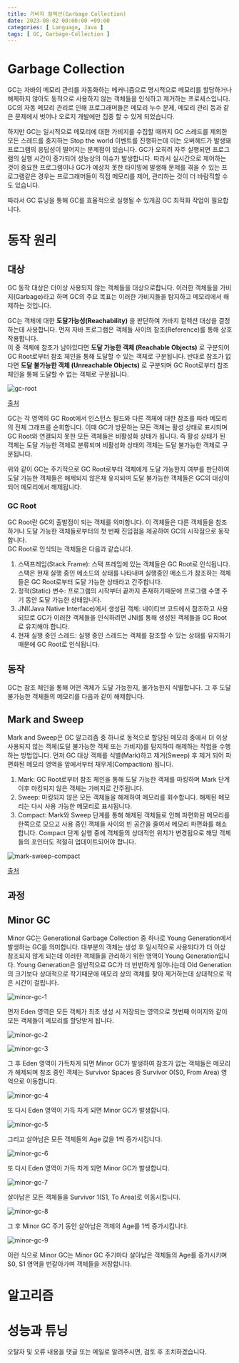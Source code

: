 ```yaml
---
title: 가비지 컬렉션(Garbage Collection)
date: 2023-08-02 00:00:00 +09:00
categories: [ Language, Java ]
tags: [ GC, Garbage-Collection ]
---
```


# Garbage Collection

GC는 자바의 메모리 관리를 자동화하는 메커니즘으로 명시적으로 메모리를 할당하거나 해제하지 않아도 동적으로 사용하지 않는 객체들을 인식하고 제거하는 프로세스입니다.
GC의 자동 메모리 관리로 인해 프로그래머들은 메모리 누수 문제, 메모리 관리 등과 같은 문제에서 벗어나 오로지 개발에만 집중 할 수 있게 되었습니다. 

하지만 GC는 일시적으로 메모리에 대한 가비지를 수집할 때까지 GC 스레드를 제외한 모든 스레드를 중지하는 Stop the world 이벤트를 진행하는데 이는 오버헤드가 발생돼 프로그램의 응답성이 떨어지는 문제점이 있습니다. 
GC가 오히려 자주 실행되면 프로그램의 실행 시간이 증가되어 성능상의 이슈가 발생합니다.
따라서 실시간으로 제어하는 것이 중요한 프로그램이나 GC가 예상치 못한 타이밍에 발생해 문제를 겪을 수 있는 프로그램같은 경우는 프로그래머들이 직접 메모리를 제어, 관리하는 것이 더 바람직할 수도 있습니다. 

따라서 GC 튜닝을 통해 GC를 효율적으로 실행될 수 있게끔 GC 최적화 작업이 필요합니다. 

# 동작 원리

## 대상

GC 동작 대상은 더이상 사용되지 않는 객체들을 대상으로합니다.
이러한 객체들을 가비지(Garbage)라고 하며 GC의 주요 목표는 이러한 가비지들을 탐지하고 메모리에서 해제하는 것입니다.   

GC는 객체에 대한 **도달가능성(Reachability)** 을 판단하여 가바지 컬렉션 대상을 결정하는데 사용합니다. 
먼저 자바 프로그램은 객체들 사이의 참조(Reference)를 통해 상호 작용합니다.  
이 중 객체에 참조가 남아있다면 **도달 가능한 객체 (Reachable Objects)** 로 구분되어 GC Root로부터 참조 체인을 통해 도달할 수 있는 객체로 구분됩니다. 
반대로 참조가 없다면 **도달 불가능한 객체 (Unreachable Objects)** 로 구분되며 GC Root로부터 참조 체인을 통해 도달할 수 없는 객체로 구분됩니다. 

![gc-root](/assets/img/language/java/gc/gc-root.png)

[출처](https://plumbr.io/handbook/garbage-collection-algorithms/marking-reachable-objects)

GC는 각 영역의 GC Root에서 인스턴스 필드와 다른 객체에 대한 참조를 따라 메모리의 전체 그래프를 순회합니다. 
이때 GC가 방문하는 모든 객체는 활성 상태로 표시되며 GC Root와 연결되지 못한 모든 객체들은 비활성화 상태가 됩니다. 
즉 활성 상태가 된 객체는 도달 가능한 객체로 분류되며 비활성화 상태의 객체는 도달 불가능한 객체로 구분됩니다.  

위와 같이 GC는 주기적으로 GC Root로부터 객체에게 도달 가능한지 여부를 판단하여 도달 가능한 객체들은 해제되지 않은채 유지되며 도달 불가능한 객체들은 GC의 대상이 되어 메모리에서 해제됩니다.

### GC Root

GC Root란 GC의 출발점이 되는 객체를 의미합니다. 
이 객체들은 다른 객체들을 참조하거나 도달 가능한 객체들로부터의 첫 번째 진입점을 제공하여 GC의 시작점으로 동작합니다.   
GC Root로 인식되는 객체들은 다음과 같습니다.

1. 스택프레임(Stack Frame): 스택 프레임에 있는 객체들은 GC Root로 인식됩니다. 스택은 현재 실행 중인 메소드의 상태를 나타내며 실행중인 메소드가 참조하는 객체들은 GC Root로부터 도달 가능한
   상태라고 간주합니다.
2. 정적(Static) 변수: 프로그램의 시작부터 끝까지 존재하기때문에 프로그램 수명 주기 동안 도달 가능한 상태입니다.
3. JNI(Java Native Interface)에서 생성된 객체: 네이티브 코드에서 참조하고 사용되므로 GC가 이러한 객체들을 인식하려면 JNI를 통해 생성된 객체들을 GC Root로 유지해야 합니다.
4. 현재 실행 중인 스레드: 실행 중인 스레드는 객체를 참조할 수 있는 상태를 유지하기 때문에 GC Root로 인식됩니다.

## 동작

GC는 참조 체인을 통해 어떤 객체가 도달 가능한지, 불가능한지 식별합니다. 
그 후 도달 불가능한 객체들의 메모리를 다음과 같이 해제합니다. 

## Mark and Sweep

Mark and Sweep은 GC 알고리즘 중 하나로 동적으로 할당된 메모리 중에서 더 이상 사용되지 않는 객체(도달 불가능한 객체 또는 가비지)를 탐지하여 해제하는 작업을 수행하는 방법입니다. 
먼저 GC 대상 객체를 식별(Mark)하고 제거(Sweep) 후 제거 되어 파편화된 메모리 영역을 앞에서부터 채우게(Compaction) 됩니다.  

1. Mark: GC Root로부터 참조 체인을 통해 도달 가능한 객체를 마킹하며 Mark 단계 이후 마킹되지 않은 객체는 가비지로 간주됩니다. 
2. Sweep: 마킹되지 않은 모든 객체들을 해제하여 메모리를 회수합니다. 해제된 메모리는 다시 사용 가능한 메모리로 표시됩니다.
3. Compact: Mark와 Sweep 단계를 통해 해제된 객체들로 인해 파편화된 메모리를 한쪽으로 모으고 사용 중인 객체들 사이의 빈 공간을 줄여서 메모리 파편화를 해소합니다. Compact 단계 실행 중에 객체들의 상대적인 위치가 변경됨으로 해당 객체들의 포인터도 적절히 업데이트되어야 합니다.

![mark-sweep-compact](/assets/img/language/java/gc/mark-sweep-compact.png)  

[출처](https://www.symphony-solutions.eu/guide-to-garbage-collection-in-programming/)

## 과정

## Minor GC

Minor GC는 Generational Garbage Collection 중 하나로 Young Generation에서 발생하는 GC를 의미합니다.
대부분의 객체는 생성 후 일시적으로 사용되다가 더 이상 참조되지 않게 되는데 이러한 객체들을 관리하기 위한 영역이 Young Generation입니다.
Young Generation은 일반적으로 GC가 더 빈번하게 일어나는데 Old Generation의 크기보다 상대적으로 작기때문에 메모리 상의 객체를 찾아 제거하는데 상대적으로 적은 시간이 걸립니다.

![minor-gc-1](/assets/img/language/java/gc/minor-gc-1.png)   

먼저 Eden 영역은 모든 객체가 최초 생성 시 저장되는 영역으로 첫번째 이미지와 같이 모든 객체들이 메모리를 할당받게 됩니다.

![minor-gc-2](/assets/img/language/java/gc/minor-gc-2.png)

![minor-gc-3](/assets/img/language/java/gc/minor-gc-3.png)

그 후 Eden 영역이 가득차게 되면 Minor GC가 발생하여 참조가 없는 객체들은 메모리가 해제되며 참조 중인 객체는 Survivor Spaces 중 Survivor 0(S0, From Area) 영억으로 이동합니다.

![minor-gc-4](/assets/img/language/java/gc/minor-gc-4.png)

또 다시 Eden 영역이 가득 차게 되면 Minor GC가 발생합니다.  

![minor-gc-5](/assets/img/language/java/gc/minor-gc-5.png)  

그리고 살아남은 모든 객체들의 Age 값을 1씩 증가시킵니다. 

![minor-gc-6](/assets/img/language/java/gc/minor-gc-6.png)

또 다시 Eden 영역이 가득 차게 되면 Minor GC가 발생합니다.

![minor-gc-7](/assets/img/language/java/gc/minor-gc-7.png)

살아남은 모든 객체들을 Survivor 1(S1, To Area)로 이동시킵니다.  

![minor-gc-8](/assets/img/language/java/gc/minor-gc-8.png)

그 후 Minor GC 주기 동안 살아남은 객체의 Age를 1씩 증가시킵니다. 

![minor-gc-9](/assets/img/language/java/gc/minor-gc-9.png)

이런 식으로 Minor GC는 Minor GC 주기마다 살아남은 객체들의 Age를  증가시키며 S0, S1 영역을 번갈아가며 객체들을 저장합니다.  




# 알고리즘

# 성능과 튜닝


오탈자 및 오류 내용을 댓글 또는 메일로 알려주시면, 검토 후 조치하겠습니다.
